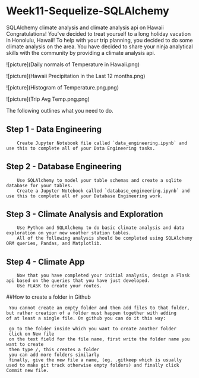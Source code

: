 # Week11-Sequelize-SQLAlchemy
SQLAlchemy climate analysis and climate analysis api on Hawaii
Congratulations! You've decided to treat yourself to a long holiday vacation in Honolulu, Hawaii! 
To help with your trip planning, you decided to do some climate analysis on the area. 
You have decided to share your ninja analytical skills with the community by providing a climate analysis api.
  
![picture](Daily normals of Temperature in Hawaii.png)

![picture](Hawaii Precipitation in the Last 12 months.png)

![picture](Histogram of Temperature.png.png)

![picture](Trip Avg Temp.png.png)


The following outlines what you need to do.

## Step 1 - Data Engineering
        Create Jupyter Notebook file called `data_engineering.ipynb` and use this to complete all of your Data Engineering tasks.
## Step 2 - Database Engineering
        Use SQLAlchemy to model your table schemas and create a sqlite database for your tables. 
        Create a Jupyter Notebook called `database_engineering.ipynb` and use this to complete all of your Database Engineering work.
## Step 3 - Climate Analysis and Exploration
        Use Python and SQLAlchemy to do basic climate analysis and data exploration on your new weather station tables. 
        All of the following analysis should be completed using SQLAlchemy ORM queries, Pandas, and Matplotlib.
## Step 4 - Climate App
        Now that you have completed your initial analysis, design a Flask api based on the queries that you have just developed.
        Use FLASK to create your routes.



##How to create a folder in Github

     You cannot create an empty folder and then add files to that folder, but rather creation of a folder must happen together with adding      of at least a single file. On github you can do it this way:

     go to the folder inside which you want to create another folder
     click on New file
     on the text field for the file name, first write the folder name you want to create
     then type /, this creates a folder
     you can add more folders similarly
     finally, give the new file a name, (eg. .gitkeep which is usually used to make git track otherwise empty folders) and finally click        Commit new file.
